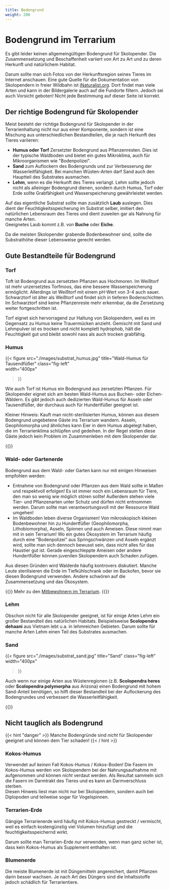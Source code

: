 ```yaml
---
title: Bodengrund
weight: 200
---
```


# Bodengrund im Terrarium

Es gibt leider keinen allgemeingültigen Bodengrund für Skolopender. Die Zusammensetzung und Beschaffenheit variiert von Art zu Art und zu deren Herkunft und natürlichem Habitat.

Darum sollte man sich Fotos von der Herkunftsregion seines Tieres im Internet anschauen. Eine gute Quelle für die Dokumentation von Skolopendern in freier Wildbahn ist [iNaturalist.org](https://inaturalist.org/). Dort findet man viele Arten und kann in der Bildergalerie auch auf die Fundorte filtern. Jedoch sei auch Vorsicht geboten! Nicht jede Bestimmung auf dieser Seite ist korrekt.

## Der richtige Bodengrund für Skolopender

Meist besteht der richtige Bodengrund für Skolopender in der Terrarienhaltung nicht nur aus einer Komponente, sondern ist eine Mischung aus unterschiedlichen Bestandteilen, die je nach Herkunft des Tieres variieren:

- **Humus oder Torf** Zersetzter Bodengrund aus Pflanzenresten. Dies ist der typische Waldboden und bietet ein gutes Mikroklima, auch für Mikroorganismen wie "Bodenpolizei".
- **Sand** zum Auflockern des Bodengrunds und zur Verbesserung der Wasserleitfähigkeit. Bei manchen Wüsten-Arten darf Sand auch den Hauptteil des Substrates ausmachen.
- **Lehm**, wenn es die Herkunft des Tieres verlangt. Lehm sollte jedoch nicht als alleiniger Bodengrund dienen, sondern durch Humus, Torf oder Erde sollte Grabfähigkeit und Wasserspeicherung gewährleistet werden.

Auf das eigentliche Substrat sollte man zusätzlich **Laub** auslegen. Dies dient der Feuchtigkeitsspeicherung im Substrat selber, imitiert den natürlichen Lebensraum des Tieres und dient zuweilen gar als Nahrung für manche Arten.  
Geeignetes Laub kommt z.B. von **Buche** oder **Eiche**.

Da die meisten Skolopender grabende Bodenbewohner sind, sollte die Substrathöhe dieser Lebensweise gerecht werden.

## Gute Bestandteile für Bodengrund

### Torf

Toft ist Bodengrund aus zersetzten Pflanzen aus Hochmoren. Im Weißtorf ist mehr unzersetztes Torfmoos, das eine bessere Wasserspeicherung ermöglicht. Allerdings ist Weißtorf mit einem pH-Wert von 3-4 auch sauer. Schwarztorf ist älter als Weißtorf und findet sich in tieferen Bodenschichten. Im Schwarztorf sind keine Pflanzenreste mehr erkennbar, da die Zersetzung weiter fortgeschritten ist.

Torf eignet sich hervorragend zur Haltung von Skolopendern, weil es im Gegensatz zu Humus keine Trauermücken anzieht. Gemischt mit Sand und Lehmpulver ist es trocken und nicht komplett hydrophob, hält die Feuchtigkeit gut und bleibt sowohl nass als auch trocken grabfähig.

### Humus

{{< figure 
    src="./images/substrat_humus.jpg" 
    title="Wald-Humus für Tausendfüßer" 
    class="fig-left"  
    width="400px" 
>}}

Wie auch Torf ist Humus ein Bodengrund aus zersetzten Pflanzen. Für Skolopender eignet sich am besten Wald-Humus aus Buchen- oder Eichen-Wäldern. Es gibt jedoch auch dedizierten Wald-Humus für Asseln oder Tausendfüßer, der durchaus auch für Hundertfüßer geeignet ist.

Kleiner Hinweis: Kauft man nicht-sterilisierten Humus, können aus diesem Bodengrund ungebetene Gäste ins Terrarium wandern. Asseln, Geophilomorpha und ähnliches kann Eier in dem Humus abgelegt haben, die im Terrarienklima schlüpfen und gedeihen. In der Regel stellen diese Gäste jedoch kein Problem im Zusammenleben mit dem Skolopender dar.

{{<clearfix>}}

### Wald- oder Gartenerde

Bodengrund aus dem Wald- oder Garten kann nur mit einigen Hinweisen empfohlen werden:

- Entnahme von Bodengrund oder Pflanzen aus dem Wald sollte in Maßen und respektvoll erfolgen! Es ist immer noch ein Lebensraum für Tiere, den man so wenig wie möglich stören sollte! Außerdem stehen viele Tier- und Pflanzenarten unter Schutz und dürfen nicht entnommen werden. Darum sollte man verantwortungsvoll mit der Ressource Wald umgehen!
- Im Waldboden leben diverse Organismen! Von mikroskopisch kleinen Bodenbewohner hin zu Hundertfüßer (Geophilomorpha, Lithobiomorpha), Asseln, Spinnen und auch Ameisen. Diese nimmt man mit in sein Terrarium! Wo ein gutes Ökosystem im Terrarium häufig durch eine "Bodenpolizei" aus Springschwänzen und Asseln ergänzt wird, sollte man sich dennoch bewusst sein, dass nicht alles für das Haustier gut ist. Gerade eingeschleppte Ameisen oder andere Hundertfüßer können juvenilen Skolopendern auch Schaden zufügen.

Aus diesen Gründen wird Walderde häufig kontrovers diskutiert. Manche Leute sterilisieren die Erde im Tiefkühlschrank oder im Backofen, bevor sie diesen Bodengrund verwenden. Andere schwören auf die Zusammensetzung und das Ökosystem.

{{<hint info>}}
Mehr zu den [Mitbewohnern im Terrarium](../mitbewohner).
{{</hint>}}

### Lehm

Obschon nicht für alle Skolopender geeignet, ist für einige Arten Lehm ein großer Bestandteil des natürlichen Habitats. Beispielsweise **Scolopendra dehaani** aus Vietnam lebt u.a. in lehmreichen Gebieten. Darum sollte für manche Arten Lehm einen Teil des Substrates ausmachen.

### Sand

{{< figure 
  src="./images/substrat_sand.jpg" 
  title="Sand" 
  class="fig-left"  
  width="400px" 
>}}

Auch wenn nur einige Arten aus Wüstenregionen (z.B. **Scolopendra heros** oder **Scolopendra polymorpha** aus Arizona) einen Bodengrund mit hohem Sand-Anteil benötigen, so hilft dieser Bestandteil bei der Auflockerung des Bodengrundes und verbessert die Wasserleitfähigkeit. 

{{<clearfix>}}

## Nicht tauglich als Bodengrund

{{< hint "danger" >}}
Manche Bodengründe sind _nicht_ für Skolopender geeignet und können dem Tier schaden! 
{{< / hint >}}

### Kokos-Humus

Verwendet auf _keinen_ Fall Kokos-Humus / Kokos-Boden! Die Fasern im Kokos-Humus werden von Skolopendern bei der Nahrungsaufnahme mit aufgenommen und können _nicht_ verdaut werden. Als Resultat sammeln sich die Fasern im Darmtrakt des Tieres und es kann an Darmverschluss sterben.  
Diesen Hinweis liest man nicht nur bei Skolopendern, sondern auch bei Diplopoden und teilweise sogar für Vogelspinnen. 

### Terrarien-Erde

Gängige Terrarienerde wird häufig mit Kokos-Humus gestreckt / vermischt, weil es einfach kostengünstig viel Volumen hinzufügt und die feuchtigkeitsspeichernd wirkt.

Darum sollte man Terrarien-Erde _nur_ verwenden, wenn man ganz sicher ist, dass kein Kokos-Humus als Supplement enthalten ist.

### Blumenerde

Die meiste Blumenerde ist mit Düngemitteln angereichert, damit Pflanzen darin besser wachsen. Je nach Art des Düngers sind die Inhaltsstoffe jedoch schädlich für Terrarientiere. 
